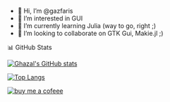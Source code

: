 - 👋 Hi, I’m @gazfaris
- 👀 I’m interested in  GUI
- 🌱 I’m currently learning Julia (way to go, right ;)
- 💞️ I’m looking to collaborate on GTK Gui, Makie.jl ;)

📊 GitHub Stats

[![Ghazal's GitHub stats](https://github-readme-stats.vercel.app/api?username=gazfaris)](https://github.com/gfariz/github-readme-stats)


[![Top Langs](https://github-readme-stats.vercel.app/api/top-langs/?username=gfaris)](https://github.com/gfaris/github-readme-stats)

[![buy me  a cofeee](https://www.buymeacoffee.com/gfaris)](https://www.buymeacoffee.com/gfaris)
